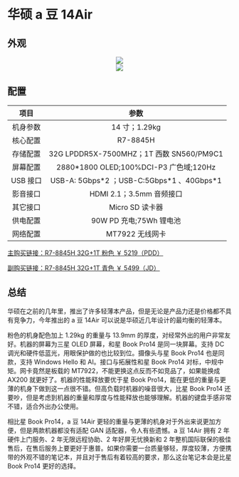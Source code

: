 # 华硕 a 豆 14Air

## 外观

<div style="margin: 0 auto; text-align: center; width: 50%"><img src="./assets/a豆14%201.jpg" /></div>
<div style="margin: 0 auto; text-align: center; width: 50%"><img src="./assets/a豆14%202.jpg" /></div>

## 配置

|   项目   |                     参数                     |
| :------: | :------------------------------------------: |
| 机身参数 |                14 寸；1.29kg                 |
| 核心配置 |                   R7-8845H                   |
| 存储配置 |   32G LPDDR5X-7500MHZ；1T 西数 SN560/PM9C1   |
| 屏幕配置 |   2880\*1800 OLED;100%DCI-P3 广色域;120Hz    |
| USB 接口 | USB-A: 5Gbps\*2 ；USB-C:5Gbps\*1 、40Gbps\*1 |
| 影音接口 |           HDMI 2.1；3.5mm 音频接口           |
| 其它接口 |               Micro SD 读卡器                |
| 供电配置 |           90W PD 充电;75Wh 锂电池            |
| 网络配置 |               MT7922 无线网卡                |

[主购买链接：R7-8845H 32G+1T 粉色 ￥ 5219（PDD）](https://mobile.yangkeduo.com/goods1.html?ps=oKu38zRNog)

[副购买链接：R7-8845H 32G+1T 青色 ￥ 5499（JD）](https://3.cn/23h-kDPL)

## 总结

华硕在之前的几年里，推出了许多轻薄本产品，但是无论是产品力还是价格都不具有竞争力，今年推出的 a 豆 14Air 可以说是华硕近几年设计的最均衡的轻薄本。

粉色的机身配色加上 1.29kg 的重量与 13.9mm 的厚度，对经常外出的用户非常友好。机器的屏幕为三星 OLED 屏幕，和星 Book Pro14 是同一块屏幕。支持 DC 调光和硬件低蓝光，用眼保护做的也比较到位。摄像头与星 Book Pro14 也是同款，支持 Windows Hello 和 AI。接口与拓展性和星 Book Pro14 对标，中规中矩。网卡竟然是板载的 MT7922，不能更换这点反而不如竞品了，如果能换成 AX200 就更好了。机器的性能释放要优于星 Book Pro14，能在更低的重量与更薄的机身下做到这一点很不错。但高负载时机器的噪音很大，比星 Book Pro14 还要吵，但是考虑到机器的重量和厚度与性能释放也能够理解。机器的键盘手感非常不错，适合外出办公使用。

相比星 Book Pro14，a 豆 14Air 更轻的重量与更薄的机身对于外出来说更加方便，但是两款机器都没有适配 GAN 适配器，令人有些遗憾。a 豆 14Air 拥有 2 年硬件上门服务、2 年无限远程协助、2 年好屏无忧换新和 2 年整机国际联保的极佳售后，在售后服务上要更好于惠普。如果你需要一台质量够轻，厚度较薄，方便携带的外观不错的笔记本，并且对于售后有着较高的要求，那么这台笔记本会是比星 Book Pro14 更好的选择。
